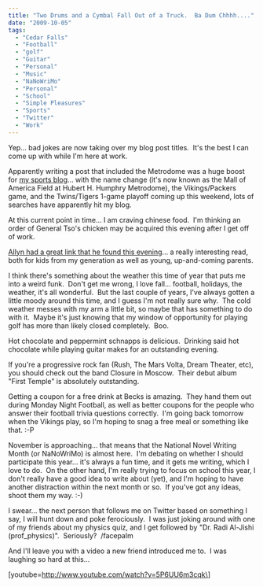 ```yaml
---
title: "Two Drums and a Cymbal Fall Out of a Truck.  Ba Dum Chhhh...."
date: "2009-10-05"
tags:
  - "Cedar Falls"
  - "Football"
  - "golf"
  - "Guitar"
  - "Personal"
  - "Music"
  - "NaNoWriMo"
  - "Personal"
  - "School"
  - "Simple Pleasures"
  - "Sports"
  - "Twitter"
  - "Work"
---
```


Yep... bad jokes are now taking over my blog post titles.  It's the best I can come up with while I'm here at work.

Apparently writing a post that included the Metrodome was a huge boost for [my sports blog](http://wordstoplayby.wordpress.com)... with the name change (it's now known as the Mall of America Field at Hubert H. Humphry Metrodome), the Vikings/Packers game, and the Twins/Tigers 1-game playoff coming up this weekend, lots of searches have apparently hit my blog.

At this current point in time... I am craving chinese food.  I'm thinking an order of General Tso's chicken may be acquired this evening after I get off of work.

[Allyn had a great link that he found this evening](http://www.thedailybeast.com/blogs-and-stories/2009-10-01/why-dumb-toys-make-kids-smarter/)... a really interesting read, both for kids from my generation as well as young, up-and-coming parents.

I think there's something about the weather this time of year that puts me into a weird funk.  Don't get me wrong, I love fall... football, holidays, the weather, it's all wonderful.  But the last couple of years, I've always gotten a little moody around this time, and I guess I'm not really sure why.  The cold weather messes with my arm a little bit, so maybe that has something to do with it.  Maybe it's just knowing that my window of opportunity for playing golf has more than likely closed completely.  Boo.

Hot chocolate and peppermint schnapps is delicious.  Drinking said hot chocolate while playing guitar makes for an outstanding evening.

If you're a progressive rock fan (Rush, The Mars Volta, Dream Theater, etc), you should check out the band Closure in Moscow.  Their debut album "First Temple" is absolutely outstanding.

Getting a coupon for a free drink at Becks is amazing.  They hand them out during Monday Night Football, as well as better coupons for the people who answer their football trivia questions correctly.  I'm going back tomorrow when the Vikings play, so I'm hoping to snag a free meal or something like that. :-P

November is approaching... that means that the National Novel Writing Month (or NaNoWriMo) is almost here.  I'm debating on whether I should participate this year... it's always a fun time, and it gets me writing, which I love to do.  On the other hand, I'm really trying to focus on school this year, I don't really have a good idea to write about (yet), and I'm hoping to have another distraction within the next month or so.  If you've got any ideas, shoot them my way. :-)

I swear... the next person that follows me on Twitter based on something I say, I will hunt down and poke ferociously.  I was just joking around with one of my friends about my physics quiz, and I get followed by "Dr. Radi Al-Jishi (prof\_physics)".  Seriously?  /facepalm

And I'll leave you with a video a new friend introduced me to.  I was laughing so hard at this...

\[youtube=http://www.youtube.com/watch?v=5P6UU6m3cqk\]
